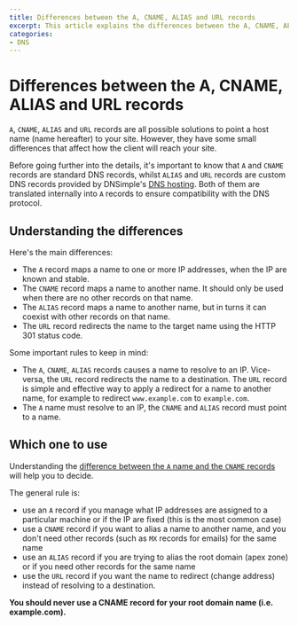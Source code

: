 ```yaml
---
title: Differences between the A, CNAME, ALIAS and URL records
excerpt: This article explains the differences between the A, CNAME, ALIAS, and URL records.
categories:
- DNS
---
```


# Differences between the A, CNAME, ALIAS and URL records

`A`, `CNAME`, `ALIAS` and `URL` records are all possible solutions to point a host name (name hereafter) to your site. However, they have some small differences that affect how the client will reach your site.

Before going further into the details, it's important to know that `A` and `CNAME` records are standard DNS records, whilst `ALIAS` and `URL` records are custom DNS records provided by DNSimple's [DNS hosting](https://dnsimple.com). Both of them are translated internally into `A` records to ensure compatibility with the DNS protocol.

## Understanding the differences

Here's the main differences:

- The `A` record maps a name to one or more IP addresses, when the IP are known and stable.
- The `CNAME` record maps a name to another name. It should only be used when there are no other records on that name.
- The `ALIAS` record maps a name to another name, but in turns it can coexist with other records on that name.
- The `URL` record redirects the name to the target name using the HTTP 301 status code.

Some important rules to keep in mind:

- The `A`, `CNAME`, `ALIAS` records causes a name to resolve to an IP. Vice-versa, the `URL` record redirects the name to a destination. The `URL` record is simple and effective way to apply a redirect for a name to another name, for example to redirect `www.example.com` to `example.com`.
- The `A` name must resolve to an IP, the `CNAME` and `ALIAS` record must point to a name.

## Which one to use

Understanding the [difference between the `A` name and the `CNAME` records](/articles/differences-a-cname-records) will help you to decide.

The general rule is:

- use an `A` record if you manage what IP addresses are assigned to a particular machine or if the IP are fixed (this is the most common case)
- use a `CNAME` record if you want to alias a name to another name, and you don't need other records (such as `MX` records for emails) for the same name
- use an `ALIAS` record if you are trying to alias the root domain (apex zone) or if you need other records for the same name
- use the `URL` record if you want the name to redirect (change address) instead of resolving to a destination.

**You should never use a CNAME record for your root domain name (i.e. example.com).**

